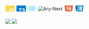 
<div style="display: inline_block"><br>
  <img align="center" alt="Ary-Js" height="20" width="30" src="https://raw.githubusercontent.com/devicons/devicon/master/icons/javascript/javascript-plain.svg">
  <img align="center" alt="Ary-TS" height="20" width="30" src="https://raw.githubusercontent.com/devicons/devicon/master/icons/typescript/typescript-original.svg">
  <img align="center" alt="Ary-React" height="20" width="30" src="https://raw.githubusercontent.com/devicons/devicon/master/icons/react/react-original.svg">
  <img align="center" alt="Ary-Next" height="20" width="30" src="https://raw.githubusercontent.com/devicons/devicon/master/icons/next/next-original.svg">
  <img align="center" alt="Ary-HTML" height="20" width="30" src="https://raw.githubusercontent.com/devicons/devicon/master/icons/html5/html5-original.svg">
  <img align="center" alt="Ary-CSS" height="20" width="30" src="https://raw.githubusercontent.com/devicons/devicon/master/icons/css3/css3-original.svg">
</div>

###

<div>
  <a href = "mailto:aryaneneves07@gmail.com"><img src="https://img.shields.io/badge/-Gmail-%23333?style=for-the-badge&logo=gmail&logoColor=white" target="_blank"></a>
  <a href="http://linkedin.com/in/aryane-rocha-neves-975b51194" target="_blank"><img src="https://img.shields.io/badge/-LinkedIn-%230077B5?style=for-the-badge&logo=linkedin&logoColor=white" target="_blank"></a> 
</div>



